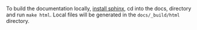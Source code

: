 To build the documentation locally, [install sphinx](http://www.sphinx-doc.org/en/master/usage/installation.html), cd into the docs, directory and run `make html`. Local files will be generated in the `docs/_build/html` directory.
